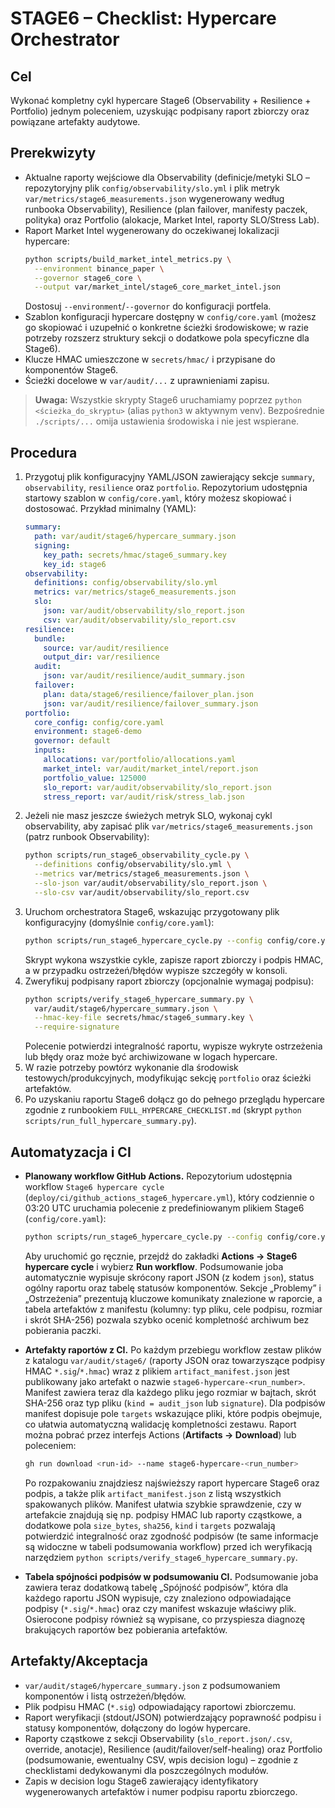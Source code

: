 # STAGE6 – Checklist: Hypercare Orchestrator

## Cel
Wykonać kompletny cykl hypercare Stage6 (Observability + Resilience + Portfolio)
jednym poleceniem, uzyskując podpisany raport zbiorczy oraz powiązane
artefakty audytowe.

## Prerekwizyty
- Aktualne raporty wejściowe dla Observability (definicje/metyki SLO –
  repozytoryjny plik `config/observability/slo.yml` i plik metryk
  `var/metrics/stage6_measurements.json` wygenerowany według runbooka
  Observability), Resilience (plan
  failover, manifesty paczek, polityka) oraz Portfolio
  (alokacje, Market Intel, raporty SLO/Stress Lab).
- Raport Market Intel wygenerowany do oczekiwanej lokalizacji hypercare:
  ```bash
  python scripts/build_market_intel_metrics.py \
    --environment binance_paper \
    --governor stage6_core \
    --output var/market_intel/stage6_core_market_intel.json
  ```
  Dostosuj `--environment`/`--governor` do konfiguracji portfela.
- Szablon konfiguracji hypercare dostępny w `config/core.yaml`
  (możesz go skopiować i uzupełnić o konkretne ścieżki środowiskowe; w razie
  potrzeby rozszerz struktury sekcji o dodatkowe pola specyficzne dla Stage6).
- Klucze HMAC umieszczone w `secrets/hmac/` i przypisane do komponentów Stage6.
- Ścieżki docelowe w `var/audit/...` z uprawnieniami zapisu.

> **Uwaga:** Wszystkie skrypty Stage6 uruchamiamy poprzez `python <ścieżka_do_skryptu>` (alias `python3` w aktywnym venv). Bezpośrednie `./scripts/...` omija ustawienia środowiska i nie jest wspierane.

## Procedura
1. Przygotuj plik konfiguracyjny YAML/JSON zawierający sekcje `summary`,
   `observability`, `resilience` oraz `portfolio`. Repozytorium udostępnia
   startowy szablon w `config/core.yaml`, który możesz skopiować i dostosować.
   Przykład minimalny (YAML):
   ```yaml
   summary:
     path: var/audit/stage6/hypercare_summary.json
     signing:
       key_path: secrets/hmac/stage6_summary.key
       key_id: stage6
   observability:
     definitions: config/observability/slo.yml
     metrics: var/metrics/stage6_measurements.json
     slo:
       json: var/audit/observability/slo_report.json
       csv: var/audit/observability/slo_report.csv
   resilience:
     bundle:
       source: var/audit/resilience
       output_dir: var/resilience
     audit:
       json: var/audit/resilience/audit_summary.json
     failover:
       plan: data/stage6/resilience/failover_plan.json
       json: var/audit/resilience/failover_summary.json
   portfolio:
     core_config: config/core.yaml
     environment: stage6-demo
     governor: default
     inputs:
       allocations: var/portfolio/allocations.yaml
       market_intel: var/audit/market_intel/report.json
       portfolio_value: 125000
       slo_report: var/audit/observability/slo_report.json
       stress_report: var/audit/risk/stress_lab.json
   ```
2. Jeżeli nie masz jeszcze świeżych metryk SLO, wykonaj cykl observability,
   aby zapisać plik `var/metrics/stage6_measurements.json` (patrz
   runbook Observability):
   ```bash
   python scripts/run_stage6_observability_cycle.py \
     --definitions config/observability/slo.yml \
     --metrics var/metrics/stage6_measurements.json \
     --slo-json var/audit/observability/slo_report.json \
     --slo-csv var/audit/observability/slo_report.csv
   ```
3. Uruchom orchestratora Stage6, wskazując przygotowany plik konfiguracyjny
   (domyślnie `config/core.yaml`):
   ```bash
   python scripts/run_stage6_hypercare_cycle.py --config config/core.yaml
   ```
   Skrypt wykona wszystkie cykle, zapisze raport zbiorczy i podpis HMAC, a w
   przypadku ostrzeżeń/błędów wypisze szczegóły w konsoli.
4. Zweryfikuj podpisany raport zbiorczy (opcjonalnie wymagaj podpisu):
   ```bash
   python scripts/verify_stage6_hypercare_summary.py \
     var/audit/stage6/hypercare_summary.json \
     --hmac-key-file secrets/hmac/stage6_summary.key \
     --require-signature
   ```
   Polecenie potwierdzi integralność raportu, wypisze wykryte ostrzeżenia lub
   błędy oraz może być archiwizowane w logach hypercare.
5. W razie potrzeby powtórz wykonanie dla środowisk testowych/produkcyjnych,
   modyfikując sekcję `portfolio` oraz ścieżki artefaktów.
6. Po uzyskaniu raportu Stage6 dołącz go do pełnego przeglądu hypercare zgodnie
   z runbookiem `FULL_HYPERCARE_CHECKLIST.md` (skrypt
   `python scripts/run_full_hypercare_summary.py`).

## Automatyzacja i CI

- **Planowany workflow GitHub Actions.** Repozytorium udostępnia workflow
  `Stage6 hypercare cycle` (`deploy/ci/github_actions_stage6_hypercare.yml`),
  który codziennie o 03:20 UTC uruchamia polecenie z predefiniowanym plikiem
  Stage6 (`config/core.yaml`):

  ```bash
  python scripts/run_stage6_hypercare_cycle.py --config config/core.yaml
  ```

  Aby uruchomić go ręcznie, przejdź do zakładki **Actions → Stage6 hypercare
  cycle** i wybierz **Run workflow**. Podsumowanie joba automatycznie wypisuje
  skrócony raport JSON (z kodem `json`), status ogólny raportu oraz tabelę
  statusów komponentów. Sekcje „Problemy” i „Ostrzeżenia” prezentują kluczowe
  komunikaty znalezione w raporcie, a tabela artefaktów z manifestu (kolumny:
  typ pliku, cele podpisu, rozmiar i skrót SHA-256) pozwala szybko ocenić
  kompletność archiwum bez pobierania paczki.
- **Artefakty raportów z CI.** Po każdym przebiegu workflow zestaw plików z
  katalogu `var/audit/stage6/` (raporty JSON oraz towarzyszące podpisy HMAC
  `*.sig`/`*.hmac`) wraz z plikiem `artifact_manifest.json` jest publikowany
  jako artefakt o nazwie `stage6-hypercare-<run_number>`. Manifest zawiera
  teraz dla każdego pliku jego rozmiar w bajtach, skrót SHA-256 oraz typ pliku
  (`kind = audit_json` lub `signature`). Dla podpisów manifest dopisuje pole
  `targets` wskazujące pliki, które podpis obejmuje, co ułatwia automatyczną
  walidację kompletności zestawu. Raport można pobrać przez interfejs Actions
  (**Artifacts → Download**) lub poleceniem:

  ```bash
  gh run download <run-id> --name stage6-hypercare-<run_number>
  ```

  Po rozpakowaniu znajdziesz najświeższy raport hypercare Stage6 oraz podpis,
  a także plik `artifact_manifest.json` z listą wszystkich spakowanych plików.
  Manifest ułatwia szybkie sprawdzenie, czy w artefakcie znajdują się np.
  podpisy HMAC lub raporty cząstkowe, a dodatkowe pola `size_bytes`, `sha256`,
  `kind` i `targets` pozwalają potwierdzić integralność oraz zgodność podpisów
  (te same informacje są widoczne w tabeli podsumowania workflow) przed ich
  weryfikacją narzędziem
  `python scripts/verify_stage6_hypercare_summary.py`.

- **Tabela spójności podpisów w podsumowaniu CI.** Podsumowanie joba zawiera
  teraz dodatkową tabelę „Spójność podpisów”, która dla każdego raportu JSON
  wypisuje, czy znaleziono odpowiadające podpisy (`*.sig`/`*.hmac`) oraz czy
  manifest wskazuje właściwy plik. Osierocone podpisy również są wypisane, co
  przyspiesza diagnozę brakujących raportów bez pobierania artefaktów.

## Artefakty/Akceptacja
- `var/audit/stage6/hypercare_summary.json` z podsumowaniem komponentów i
  listą ostrzeżeń/błędów.
- Plik podpisu HMAC (`*.sig`) odpowiadający raportowi zbiorczemu.
- Raport weryfikacji (stdout/JSON) potwierdzający poprawność podpisu i statusy
  komponentów, dołączony do logów hypercare.
- Raporty cząstkowe z sekcji Observability (`slo_report.json/.csv`,
  override, anotacje), Resilience (audit/failover/self-healing) oraz Portfolio
  (podsumowanie, ewentualny CSV, wpis decision logu) – zgodnie z checklistami
  dedykowanymi dla poszczególnych modułów.
- Zapis w decision logu Stage6 zawierający identyfikatory wygenerowanych
  artefaktów i numer podpisu raportu zbiorczego.
